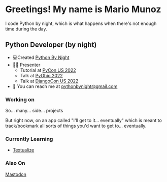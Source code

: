 # Greetings! My name is Mario Munoz

I code Python by night, which is what happens when there's not enough time during the day.

## Python Developer (by night)
-   💻Created [Python By Night](https://www.pythonbynight.com)
-   👨‍🏫 Presenter
    -   Tutorial at [PyCon US 2022](https://youtu.be/gDYrFsMaxIw)
    -   Talk at [PyOhio 2022](https://www.pyohio.org/2022/program/talks/add-rss-to-my-website-with-python-yes)
    -   Talk at [DjangoCon US 2022](https://2022.djangocon.us/talks/why-i-didn-t-start-with-django/)
-   📧 You can reach me at pythonbynight@gmail.com

### Working on
So... many... side... projects

But right now, on an app called "I'll get to it... eventually" which is meant to track/bookmark all sorts of things you'd want to get to... eventually.

### Currently Learning
- [Textualize](https://textual.textualize.io)

### Also On
<a rel="me" href="https://fosstodon.org/@pythonbynight">Mastodon</a>
